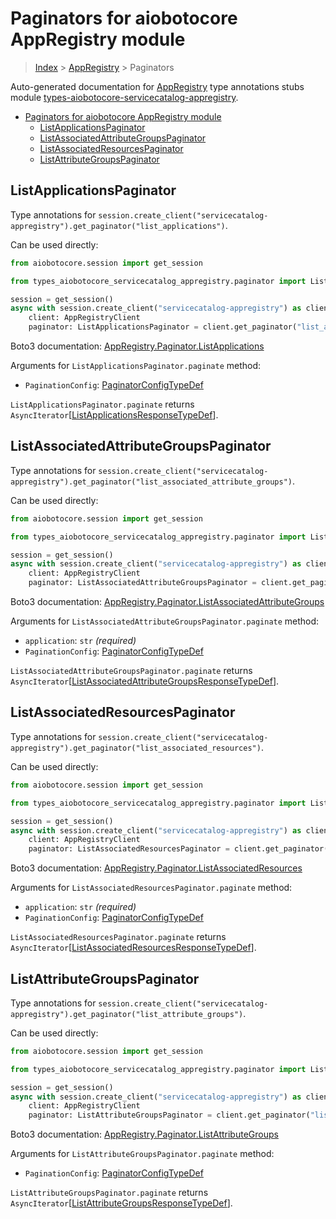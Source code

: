 <a id="paginators-for-aiobotocore-appregistry-module"></a>

# Paginators for aiobotocore AppRegistry module

> [Index](../README.md) > [AppRegistry](./README.md) > Paginators

Auto-generated documentation for
[AppRegistry](https://boto3.amazonaws.com/v1/documentation/api/latest/reference/services/servicecatalog-appregistry.html#AppRegistry)
type annotations stubs module
[types-aiobotocore-servicecatalog-appregistry](https://pypi.org/project/types-aiobotocore-servicecatalog-appregistry/).

- [Paginators for aiobotocore AppRegistry module](#paginators-for-aiobotocore-appregistry-module)
  - [ListApplicationsPaginator](#listapplicationspaginator)
  - [ListAssociatedAttributeGroupsPaginator](#listassociatedattributegroupspaginator)
  - [ListAssociatedResourcesPaginator](#listassociatedresourcespaginator)
  - [ListAttributeGroupsPaginator](#listattributegroupspaginator)

<a id="listapplicationspaginator"></a>

## ListApplicationsPaginator

Type annotations for
`session.create_client("servicecatalog-appregistry").get_paginator("list_applications")`.

Can be used directly:

```python
from aiobotocore.session import get_session

from types_aiobotocore_servicecatalog_appregistry.paginator import ListApplicationsPaginator

session = get_session()
async with session.create_client("servicecatalog-appregistry") as client:
    client: AppRegistryClient
    paginator: ListApplicationsPaginator = client.get_paginator("list_applications")
```

Boto3 documentation:
[AppRegistry.Paginator.ListApplications](https://boto3.amazonaws.com/v1/documentation/api/latest/reference/services/servicecatalog-appregistry.html#AppRegistry.Paginator.ListApplications)

Arguments for `ListApplicationsPaginator.paginate` method:

- `PaginationConfig`:
  [PaginatorConfigTypeDef](./type_defs.md#paginatorconfigtypedef)

`ListApplicationsPaginator.paginate` returns
`AsyncIterator`\[[ListApplicationsResponseTypeDef](./type_defs.md#listapplicationsresponsetypedef)\].

<a id="listassociatedattributegroupspaginator"></a>

## ListAssociatedAttributeGroupsPaginator

Type annotations for
`session.create_client("servicecatalog-appregistry").get_paginator("list_associated_attribute_groups")`.

Can be used directly:

```python
from aiobotocore.session import get_session

from types_aiobotocore_servicecatalog_appregistry.paginator import ListAssociatedAttributeGroupsPaginator

session = get_session()
async with session.create_client("servicecatalog-appregistry") as client:
    client: AppRegistryClient
    paginator: ListAssociatedAttributeGroupsPaginator = client.get_paginator("list_associated_attribute_groups")
```

Boto3 documentation:
[AppRegistry.Paginator.ListAssociatedAttributeGroups](https://boto3.amazonaws.com/v1/documentation/api/latest/reference/services/servicecatalog-appregistry.html#AppRegistry.Paginator.ListAssociatedAttributeGroups)

Arguments for `ListAssociatedAttributeGroupsPaginator.paginate` method:

- `application`: `str` *(required)*
- `PaginationConfig`:
  [PaginatorConfigTypeDef](./type_defs.md#paginatorconfigtypedef)

`ListAssociatedAttributeGroupsPaginator.paginate` returns
`AsyncIterator`\[[ListAssociatedAttributeGroupsResponseTypeDef](./type_defs.md#listassociatedattributegroupsresponsetypedef)\].

<a id="listassociatedresourcespaginator"></a>

## ListAssociatedResourcesPaginator

Type annotations for
`session.create_client("servicecatalog-appregistry").get_paginator("list_associated_resources")`.

Can be used directly:

```python
from aiobotocore.session import get_session

from types_aiobotocore_servicecatalog_appregistry.paginator import ListAssociatedResourcesPaginator

session = get_session()
async with session.create_client("servicecatalog-appregistry") as client:
    client: AppRegistryClient
    paginator: ListAssociatedResourcesPaginator = client.get_paginator("list_associated_resources")
```

Boto3 documentation:
[AppRegistry.Paginator.ListAssociatedResources](https://boto3.amazonaws.com/v1/documentation/api/latest/reference/services/servicecatalog-appregistry.html#AppRegistry.Paginator.ListAssociatedResources)

Arguments for `ListAssociatedResourcesPaginator.paginate` method:

- `application`: `str` *(required)*
- `PaginationConfig`:
  [PaginatorConfigTypeDef](./type_defs.md#paginatorconfigtypedef)

`ListAssociatedResourcesPaginator.paginate` returns
`AsyncIterator`\[[ListAssociatedResourcesResponseTypeDef](./type_defs.md#listassociatedresourcesresponsetypedef)\].

<a id="listattributegroupspaginator"></a>

## ListAttributeGroupsPaginator

Type annotations for
`session.create_client("servicecatalog-appregistry").get_paginator("list_attribute_groups")`.

Can be used directly:

```python
from aiobotocore.session import get_session

from types_aiobotocore_servicecatalog_appregistry.paginator import ListAttributeGroupsPaginator

session = get_session()
async with session.create_client("servicecatalog-appregistry") as client:
    client: AppRegistryClient
    paginator: ListAttributeGroupsPaginator = client.get_paginator("list_attribute_groups")
```

Boto3 documentation:
[AppRegistry.Paginator.ListAttributeGroups](https://boto3.amazonaws.com/v1/documentation/api/latest/reference/services/servicecatalog-appregistry.html#AppRegistry.Paginator.ListAttributeGroups)

Arguments for `ListAttributeGroupsPaginator.paginate` method:

- `PaginationConfig`:
  [PaginatorConfigTypeDef](./type_defs.md#paginatorconfigtypedef)

`ListAttributeGroupsPaginator.paginate` returns
`AsyncIterator`\[[ListAttributeGroupsResponseTypeDef](./type_defs.md#listattributegroupsresponsetypedef)\].
